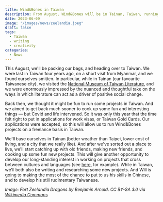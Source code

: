 ```yaml
---
title: Wind&Bones in Taiwan
description: From August, Wind&Bones will be in Tainan, Taiwan, running all kinds of literary projects!
date: 2023-06-09
image: "/images/news/zeelandia.jpeg"
draft: false
tags:
  - Taiwan
  - writing
  - creativity
categories:
  - News
---
```


This August, we'll be packing our bags, and heading over to Taiwan. We were last in Taiwan four years ago, on a short visit from Myanmar, and we found ourselves smitten. In particular, while in Tainan (our favourite Taiwanese city), we visited the [National Museum of Taiwan Literature](https://www.nmtl.gov.tw/en/), and we were enormously impressed by the nuanced and thoughtful take on the ways in which literature can act as a driver of positive social change.

Back then, we thought it might be fun to run some projects in Taiwan. And we aimed to get back much sooner to cook up some fun and interesting things — but Covid and life intervened. So it was only this year that the time felt right to put in applications for work visas, or Taiwan Gold Cards. Our applications were accepted, so this will allow us to run Wind&Bones projects on a freelance basis in Taiwan.

We'll base ourselves in Tainan (better weather than Taipei, lower cost of living, and a city that we really like). And after we've sorted out a place to live, we'll start catching up with old friends, making new friends, and cooking up some fun new projects. This will give another opportunity to develop our long-standing interest in working on projects that cross between cultures and languages (see [here](https://wxdl.windandbones.com), for example). While in Taiwan, we'll both also be writing and researching some new projects. And Will is going to making the most of the chance to put to us his skills in Chinese, and to develop his still rudimentary Taiwanese.

_Image: Fort Zeelandia Dragons by Benjamin Arnold. CC BY-SA 3.0 via [Wikimedia Commons](https://commons.wikimedia.org/wiki/Category:Tainan#/media/File:Fort_Zeelandia_Dragons_(231708093).jpeg)_